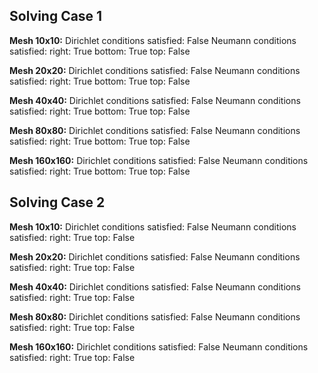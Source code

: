 
## Solving Case 1

**Mesh 10x10:**
Dirichlet conditions satisfied: False
Neumann conditions satisfied:
  right: True
  bottom: True
  top: False

**Mesh 20x20:**
Dirichlet conditions satisfied: False
Neumann conditions satisfied:
  right: True
  bottom: True
  top: False

**Mesh 40x40:**
Dirichlet conditions satisfied: False
Neumann conditions satisfied:
  right: True
  bottom: True
  top: False

**Mesh 80x80:**
Dirichlet conditions satisfied: False
Neumann conditions satisfied:
  right: True
  bottom: True
  top: False

**Mesh 160x160:**
Dirichlet conditions satisfied: False
Neumann conditions satisfied:
  right: True
  bottom: True
  top: False

## Solving Case 2

**Mesh 10x10:**
Dirichlet conditions satisfied: False
Neumann conditions satisfied:
  right: True
  top: False

**Mesh 20x20:**
Dirichlet conditions satisfied: False
Neumann conditions satisfied:
  right: True
  top: False

**Mesh 40x40:**
Dirichlet conditions satisfied: False
Neumann conditions satisfied:
  right: True
  top: False

**Mesh 80x80:**
Dirichlet conditions satisfied: False
Neumann conditions satisfied:
  right: True
  top: False

**Mesh 160x160:**
Dirichlet conditions satisfied: False
Neumann conditions satisfied:
  right: True
  top: False

